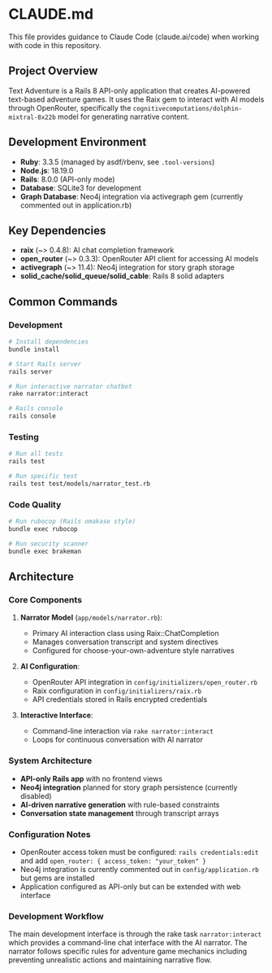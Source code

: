 # CLAUDE.md

This file provides guidance to Claude Code (claude.ai/code) when working with code in this repository.

## Project Overview

Text Adventure is a Rails 8 API-only application that creates AI-powered text-based adventure games. It uses the Raix gem to interact with AI models through OpenRouter, specifically the `cognitivecomputations/dolphin-mixtral-8x22b` model for generating narrative content.

## Development Environment

- **Ruby**: 3.3.5 (managed by asdf/rbenv, see `.tool-versions`)
- **Node.js**: 18.19.0
- **Rails**: 8.0.0 (API-only mode)
- **Database**: SQLite3 for development
- **Graph Database**: Neo4j integration via activegraph gem (currently commented out in application.rb)

## Key Dependencies

- **raix** (~> 0.4.8): AI chat completion framework
- **open_router** (~> 0.3.3): OpenRouter API client for accessing AI models
- **activegraph** (~> 11.4): Neo4j integration for story graph storage
- **solid_cache/solid_queue/solid_cable**: Rails 8 solid adapters

## Common Commands

### Development
```bash
# Install dependencies
bundle install

# Start Rails server
rails server

# Run interactive narrator chatbot
rake narrator:interact

# Rails console
rails console
```

### Testing
```bash
# Run all tests
rails test

# Run specific test
rails test test/models/narrator_test.rb
```

### Code Quality
```bash
# Run rubocop (Rails omakase style)
bundle exec rubocop

# Run security scanner
bundle exec brakeman
```

## Architecture

### Core Components

1. **Narrator Model** (`app/models/narrator.rb`): 
   - Primary AI interaction class using Raix::ChatCompletion
   - Manages conversation transcript and system directives
   - Configured for choose-your-own-adventure style narratives

2. **AI Configuration**:
   - OpenRouter API integration in `config/initializers/open_router.rb`
   - Raix configuration in `config/initializers/raix.rb`  
   - API credentials stored in Rails encrypted credentials

3. **Interactive Interface**:
   - Command-line interaction via `rake narrator:interact`
   - Loops for continuous conversation with AI narrator

### System Architecture

- **API-only Rails app** with no frontend views
- **Neo4j integration** planned for story graph persistence (currently disabled)
- **AI-driven narrative generation** with rule-based constraints
- **Conversation state management** through transcript arrays

### Configuration Notes

- OpenRouter access token must be configured: `rails credentials:edit` and add `open_router: { access_token: "your_token" }`
- Neo4j integration is currently commented out in `config/application.rb` but gems are installed
- Application configured as API-only but can be extended with web interface

### Development Workflow

The main development interface is through the rake task `narrator:interact` which provides a command-line chat interface with the AI narrator. The narrator follows specific rules for adventure game mechanics including preventing unrealistic actions and maintaining narrative flow.
